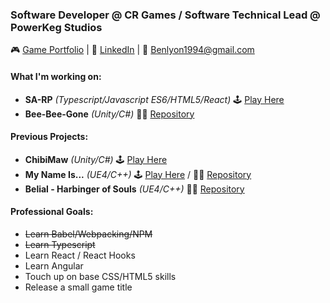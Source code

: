 ### Software Developer @ CR Games / Software Technical Lead @ PowerKeg Studios

🎮 [Game Portfolio](https://karner.itch.io/) | 👔 [LinkedIn](https://www.linkedin.com/in/blyon94/) | 💬 Benlyon1994@gmail.com

#### [](https://github.com/BKarner#self-learning)What I'm working on:
- **SA-RP** *(Typescript/Javascript ES6/HTML5/React)* 🕹 [Play Here](https://www.sa-rp.com)
- **Bee-Bee-Gone** *(Unity/C#)* 👨‍💻 [Repository](https://github.com/BKarner/Bee-Bee-Gone)

#### [](https://github.com/BKarner#project-manifest)Previous Projects:
- **ChibiMaw** *(Unity/C#)* 🕹 [Play Here](https://karner.itch.io/chibimaw)
- **My Name Is...** *(UE4/C++)* 🕹 [Play Here](https://el-fideo-rubio.itch.io/my-name-is) / 👨‍💻 [Repository](https://github.com/elfideorubio/ECjam3)
- **Belial - Harbinger of Souls** *(UE4/C++)* 👨‍💻 [Repository](https://github.com/BKarner/Belial-Harbinger-of-Souls)

#### [](https://github.com/BKarner#goals) Professional Goals:
- ~~Learn Babel/Webpacking/NPM~~
- ~~Learn Typescript~~
- Learn React / React Hooks
- Learn Angular
- Touch up on base CSS/HTML5 skills
- Release a small game title
